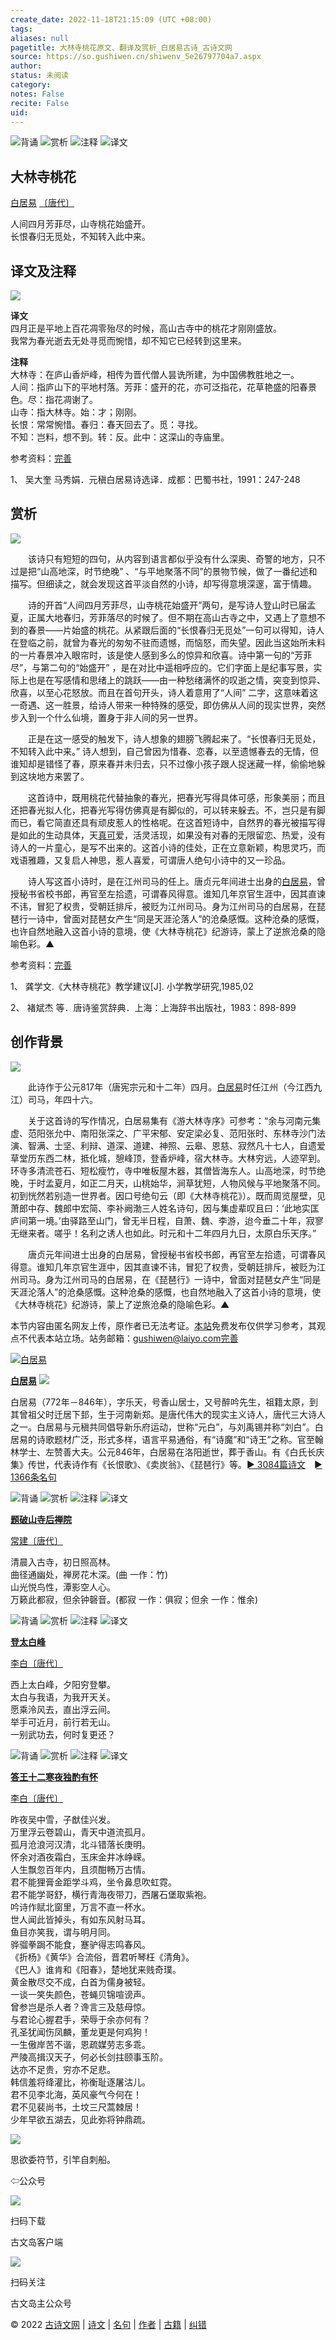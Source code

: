 ```yaml
---
create_date: 2022-11-18T21:15:09 (UTC +08:00)
tags: 
aliases: null
pagetitle: 大林寺桃花原文、翻译及赏析_白居易古诗_古诗文网
source: https://so.gushiwen.cn/shiwenv_5e26797704a7.aspx
author: 
status: 未阅读
category: 
notes: False
recite: False
uid: 
---
```


![背诵](https://song.gushiwen.cn/siteimg/bei-pic.png) ![赏析](https://song.gushiwen.cn/siteimg/shang-pic.png) ![注释](https://song.gushiwen.cn/siteimg/zhu-pic.png) ![译文](https://song.gushiwen.cn/siteimg/yi-pic.png)

## 大林寺桃花

[白居易](https://so.gushiwen.cn/authorv_85097dd0c645.aspx) [〔唐代〕](https://so.gushiwen.cn/shiwens/default.aspx?cstr=%e5%94%90%e4%bb%a3)

人间四月芳菲尽，山寺桃花始盛开。  
长恨春归无觅处，不知转入此中来。

## 译文及注释

![](https://song.gushiwen.cn/siteimg/speak-er.png)

**译文**  
四月正是平地上百花凋零殆尽的时候，高山古寺中的桃花才刚刚盛放。  
我常为春光逝去无处寻觅而惋惜，却不知它已经转到这里来。

**注释**  
大林寺：在庐山香炉峰，相传为晋代僧人昙诜所建，为中国佛教胜地之一。  
人间：指庐山下的平地村落。芳菲：盛开的花，亦可泛指花，花草艳盛的阳春景色。尽：指花凋谢了。  
山寺：指大林寺。始：才；刚刚。  
长恨：常常惋惜。春归：春天回去了。觅：寻找。  
不知：岂料，想不到。转：反。此中：这深山的寺庙里。

参考资料：[完善](https://so.gushiwen.cn/jiucuo.aspx?u=%e7%bf%bb%e8%af%911853%e3%80%8a%e8%af%91%e6%96%87%e5%8f%8a%e6%b3%a8%e9%87%8a%e3%80%8b)

1、 吴大奎 马秀娟．元稹白居易诗选译．成都：巴蜀书社，1991：247-248

## 赏析

![](https://song.gushiwen.cn/siteimg/speak-er.png)

　　该诗只有短短的四句，从内容到语言都似乎没有什么深奥、奇警的地方，只不过是把“山高地深，时节绝晚” 、“与平地聚落不同”的景物节候，做了一番纪述和描写。但细读之，就会发现这首平淡自然的小诗，却写得意境深邃，富于情趣。

　　诗的开首“人间四月芳菲尽，山寺桃花始盛开”两句，是写诗人登山时已届孟夏，正属大地春归，芳菲落尽的时候了。但不期在高山古寺之中，又遇上了意想不到的春景——片始盛的桃花。从紧跟后面的“长恨春归无觅处”一句可以得知，诗人在登临之前，就曾为春光的匆匆不驻而遗憾，而恼怒，而失望。因此当这始所未料的一片春景冲入眼帘时，该是使人感到多么的惊异和欣喜。诗中第一句的“芳菲尽”，与第二句的“始盛开” ，是在对比中遥相呼应的。它们字面上是纪事写景，实际上也是在写感情和思绪上的跳跃——由一种愁绪满怀的叹逝之情，突变到惊异、欣喜，以至心花怒放。而且在首句开头，诗人着意用了“人间” 二字，这意味着这一奇遇、这一胜景，给诗人带来一种特殊的感受，即仿佛从人间的现实世界，突然步入到一个什么仙境，置身于非人间的另一世界。

　　正是在这一感受的触发下，诗人想象的翅膀飞腾起来了。“长恨春归无觅处，不知转入此中来。” 诗人想到，自己曾因为惜春、恋春，以至遗憾春去的无情，但谁知却是错怪了春，原来春并未归去，只不过像小孩子跟人捉迷藏一样，偷偷地躲到这块地方来罢了。

　　这首诗中，既用桃花代替抽象的春光，把春光写得具体可感，形象美丽；而且还把春光拟人化，把春光写得仿佛真是有脚似的，可以转来躲去。不，岂只是有脚而已，看它简直还具有顽皮惹人的性格呢。在这首短诗中，自然界的春光被描写得是如此的生动具体，天[真可](https://so.gushiwen.cn/authorv_6e1871a6775f.aspx)爱，活灵活现，如果没有对春的无限留恋、热爱，没有诗人的一片童心，是写不出来的。这首小诗的佳处，正在立意新颖，构思灵巧，而戏语雅趣，又复启人神思，惹人喜爱，可谓唐人绝句小诗中的又一珍品。

　　诗人写这首小诗时，是在江州司马的任上。唐贞元年间进士出身的[白居易](https://so.gushiwen.cn/authorv_85097dd0c645.aspx)，曾授秘书省校书郎，再官至左拾遗，可谓春风得意。谁知几年京官生涯中，因其直谏不讳，冒犯了权贵，受朝廷排斥，被贬为江州司马。身为江州司马的白居易，在琵琶行一诗中，曾面对琵琶女产生“同是天涯沦落人”的沧桑感慨。这种沧桑的感慨，也许自然地融入这首小诗的意境，使《大林寺桃花》纪游诗，蒙上了逆旅沧桑的隐喻色彩。▲

参考资料：[完善](https://so.gushiwen.cn/jiucuo.aspx?u=%e8%b5%8f%e6%9e%902765%e3%80%8a%e8%b5%8f%e6%9e%90%e3%80%8b)

1、 龚学文.《大林寺桃花》教学建议\[J\]. 小学教学研究,1985,02

2、 褚斌杰 等．唐诗鉴赏辞典．上海：上海辞书出版社，1983：898-899

## 创作背景

![](https://song.gushiwen.cn/siteimg/speak-er.png)

　　此诗作于公元817年（唐宪宗元和十二年）四月。[白居易](https://so.gushiwen.cn/authorv_85097dd0c645.aspx)时任江州（今江西九江）司马，年四十六。

　　关于这首诗的写作情况，白居易集有《游大林寺序》可参考：“余与河南元集虚、范阳张允中、南阳张深之、广平宋郁、安定梁必复、范阳张时、东林寺沙门法演、智满、士坚、利辩、道深、道建、神照、云皋、恩慈、寂然凡十七人，自遗爱草堂历东西二林，抵化城，憩峰顶，登香炉峰，宿大林寺。大林穷远，人迹罕到。环寺多清流苍石、短松瘦竹，寺中唯板屋木器，其僧皆海东人。山高地深，时节绝晚，于时孟夏月，如正二月天，山桃始华，涧草犹短，人物风候与平地聚落不同。初到恍然若别造一世界者。因口号绝句云（即《大林寺桃花》）。既而周览屋壁，见萧郎中存、魏郎中宏简、李补阙渤三人姓名诗句，因与集虚辈叹且曰：‘此地实匡庐间第一境。’由驿路至山门，曾无半日程，自萧、魏、李游，迨今垂二十年，寂寥无继来者。嗟乎！名利之诱人也如此。时元和十二年四月九日，太原白乐天序。”

　　唐贞元年间进士出身的白居易，曾授秘书省校书郎，再官至左拾遗，可谓春风得意。谁知几年京官生涯中，因其直谏不讳，冒犯了权贵，受朝廷排斥，被贬为江州司马。身为江州司马的白居易，在《琵琶行》一诗中，曾面对琵琶女产生“同是天涯沦落人”的沧桑感慨。这种沧桑的感慨，也自然地融入了这首小诗的意境，使《大林寺桃花》纪游诗，蒙上了逆旅沧桑的隐喻色彩。▲

本节内容由匿名网友上传，原作者已无法考证。[本站](https://www.gushiwen.cn/)免费发布仅供学习参考，其观点不代表本站立场。站务邮箱：gushiwen@laiyo.com[完善](https://so.gushiwen.cn/jiucuo.aspx?u=%e8%b5%8f%e6%9e%902764%e3%80%8a%e5%88%9b%e4%bd%9c%e8%83%8c%e6%99%af%e3%80%8b)

[![白居易](https://song.gushiwen.cn/authorImg/baijuyi.jpg)](https://so.gushiwen.cn/authorv_85097dd0c645.aspx)

[**白居易**](https://so.gushiwen.cn/authorv_85097dd0c645.aspx) ![](https://song.gushiwen.cn/siteimg/speak-er.png)

白居易（772年－846年），字乐天，号香山居士，又号醉吟先生，祖籍太原，到其曾祖父时迁居下邽，生于河南新郑。是唐代伟大的现实主义诗人，唐代三大诗人之一。白居易与元稹共同倡导新乐府运动，世称“元白”，与刘禹锡并称“刘白”。白居易的诗歌题材广泛，形式多样，语言平易通俗，有“诗魔”和“诗王”之称。官至翰林学士、左赞善大夫。公元846年，白居易在洛阳逝世，葬于香山。有《白氏长庆集》传世，代表诗作有《长恨歌》、《卖炭翁》、《琵琶行》等。[► 3084篇诗文](https://so.gushiwen.cn/shiwens/default.aspx?astr=%e7%99%bd%e5%b1%85%e6%98%93)　[► 1366条名句](https://so.gushiwen.cn/mingjus/default.aspx?astr=%e7%99%bd%e5%b1%85%e6%98%93)

![背诵](https://song.gushiwen.cn/siteimg/bei-pic.png) ![赏析](https://song.gushiwen.cn/siteimg/shang-pic.png) ![注释](https://song.gushiwen.cn/siteimg/zhu-pic.png) ![译文](https://song.gushiwen.cn/siteimg/yi-pic.png)

[**题破山寺后禅院**](https://so.gushiwen.cn/shiwenv_e2890c61279c.aspx)

[常建](https://so.gushiwen.cn/authorv.aspx?name=%e5%b8%b8%e5%bb%ba)[〔唐代〕](https://so.gushiwen.cn/shiwens/default.aspx?cstr=%e5%94%90%e4%bb%a3)

清晨入古寺，初日照高林。  
曲径通幽处，禅房花木深。(曲 一作：竹)  
山光悦鸟性，潭影空人心。  
万籁此都寂，但余钟磬音。(都寂 一作：俱寂；但余 一作：惟余)

![背诵](https://song.gushiwen.cn/siteimg/bei-pic.png) ![赏析](https://song.gushiwen.cn/siteimg/shang-pic.png) ![注释](https://song.gushiwen.cn/siteimg/zhu-pic.png) ![译文](https://song.gushiwen.cn/siteimg/yi-pic.png)

[**登太白峰**](https://so.gushiwen.cn/shiwenv_fb3348852463.aspx)

[李白](https://so.gushiwen.cn/authorv.aspx?name=%e6%9d%8e%e7%99%bd)[〔唐代〕](https://so.gushiwen.cn/shiwens/default.aspx?cstr=%e5%94%90%e4%bb%a3)

西上太白峰，夕阳穷登攀。  
太白与我语，为我开天关。  
愿乘泠风去，直出浮云间。  
举手可近月，前行若无山。  
一别武功去，何时复更还？

![背诵](https://song.gushiwen.cn/siteimg/bei-pic.png) ![赏析](https://song.gushiwen.cn/siteimg/shang-pic.png) ![注释](https://song.gushiwen.cn/siteimg/zhu-pic.png) ![译文](https://song.gushiwen.cn/siteimg/yi-pic.png)

[**答王十二寒夜独酌有怀**](https://so.gushiwen.cn/shiwenv_71e4bffa2993.aspx)

[李白](https://so.gushiwen.cn/authorv.aspx?name=%e6%9d%8e%e7%99%bd)[〔唐代〕](https://so.gushiwen.cn/shiwens/default.aspx?cstr=%e5%94%90%e4%bb%a3)

昨夜吴中雪，子猷佳兴发。  
万里浮云卷碧山，青天中道流孤月。  
孤月沧浪河汉清，北斗错落长庚明。  
怀余对酒夜霜白，玉床金井冰峥嵘。  
人生飘忽百年内，且须酣畅万古情。  
君不能狸膏金距学斗鸡，坐令鼻息吹虹霓。  
君不能学哥舒，横行青海夜带刀，西屠石堡取紫袍。  
吟诗作赋北窗里，万言不直一杯水。  
世人闻此皆掉头，有如东风射马耳。  
鱼目亦笑我，谓与明月同。  
骅骝拳跼不能食，蹇驴得志鸣春风。  
《折杨》《黄华》合流俗，晋君听琴枉《清角》。  
《巴人》谁肯和《阳春》，楚地犹来贱奇璞。  
黄金散尽交不成，白首为儒身被轻。  
一谈一笑失颜色，苍蝇贝锦喧谤声。  
曾参岂是杀人者？谗言三及慈母惊。  
与君论心握君手，荣辱于余亦何有？  
孔圣犹闻伤凤麟，董龙更是何鸡狗！  
一生傲岸苦不谐，恩疏媒劳志多乖。  
严陵高揖汉天子，何必长剑拄颐事玉阶。  
达亦不足贵，穷亦不足悲。  
韩信羞将绛灌比，祢衡耻逐屠沽儿。  
君不见李北海，英风豪气今何在！  
君不见裴尚书，土坟三尺蒿棘居！  
少年早欲五湖去，见此弥将钟鼎疏。

![](https://song.gushiwen.cn/siteimg/app/erma_guwendao.png)

思欲委符节，引竿自刺船。

⇦公众号

![](https://song.gushiwen.cn/siteimg/app/appdownGwd2021.png)

扫码下载

古文岛客户端

![](https://song.gushiwen.cn/siteimg/app/erma_guwendao.png)

扫码关注

古文岛主公众号

© 2022 [古诗文网](https://www.gushiwen.cn/) | [诗文](https://so.gushiwen.cn/shiwens/) | [名句](https://so.gushiwen.cn/mingjus/) | [作者](https://so.gushiwen.cn/authors/) | [古籍](https://so.gushiwen.cn/guwen/) | [纠错](https://so.gushiwen.cn/jiucuo.aspx?u=)
